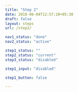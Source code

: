 ```yaml
---
title: "Step 2"
date: 2018-06-04T12:57:20+05:30
draft: false
layout: steps
url: /step2/

nav1_status: "done"
nav2_status: "active"

step1_status: ""
step2_status: "current"
step3_status: "disabled"

step1_input: "disabled"

step1_button: false

---
```

